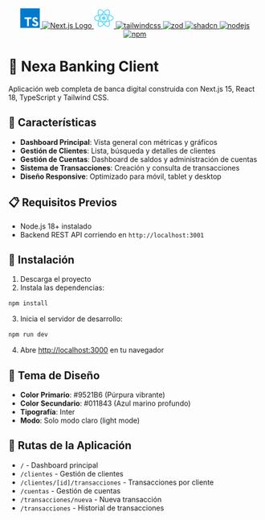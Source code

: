 <p align="center">
<a href="https://www.typescriptlang.org/" target="_blank" rel="noreferrer">
    <img src="https://raw.githubusercontent.com/devicons/devicon/master/icons/typescript/typescript-original.svg" alt="typescript" width="40" height="40"/>
  </a>
  <a href="https://nextjs.org/" target="_blank" rel="noreferrer">
    <img src="https://cdn.worldvectorlogo.com/logos/next-js.svg" width="40" height="40" alt="Next.js Logo" />
  </a>
  <a href="https://reactjs.org/" target="_blank" rel="noreferrer">
    <img src="https://raw.githubusercontent.com/devicons/devicon/master/icons/react/react-original.svg" alt="react" width="40" height="40"/>
  </a>
  <a href="https://tailwindcss.com/" target="_blank" rel="noreferrer">
    <img src="https://www.vectorlogo.zone/logos/tailwindcss/tailwindcss-icon.svg" alt="tailwindcss" width="50" height="50"/>
  </a>
  <a href="https://zod.dev/" target="_blank" rel="noreferrer">
    <img src="https://cdn.jsdelivr.net/gh/colinhacks/zod@main/logo.svg" alt="zod" width="40" height="40"/>
  </a>
  <a href="https://ui.shadcn.com/" target="_blank" rel="noreferrer">
    <img src="https://ui.shadcn.com/favicon.ico" alt="shadcn" width="40" height="40"/>
  </a>
  <a href="https://nodejs.org/en" target="_blank" rel="noreferrer">
    <img src="https://upload.vectorlogo.zone/logos/nodejs/images/eca9ff97-5734-46c4-b8a1-621819eaeaa9.svg" alt="nodejs" width="50" height="50"/>
  </a>
  <a href="https://www.npmjs.com/" target="_blank" rel="noreferrer">
    <img src="https://www.vectorlogo.zone/logos/npmjs/npmjs-ar21.svg" alt="npm" width="60" height="40"/>
  </a> 
</p>

# 🏦 Nexa Banking Client

Aplicación web completa de banca digital construida con Next.js 15, React 18, TypeScript y Tailwind CSS.

## 🚀 Características

- **Dashboard Principal**: Vista general con métricas y gráficos
- **Gestión de Clientes**: Lista, búsqueda y detalles de clientes
- **Gestión de Cuentas**: Dashboard de saldos y administración de cuentas
- **Sistema de Transacciones**: Creación y consulta de transacciones
- **Diseño Responsive**: Optimizado para móvil, tablet y desktop

## 📋 Requisitos Previos

- Node.js 18+ instalado
- Backend REST API corriendo en `http://localhost:3001`

## 🔧 Instalación

1. Descarga el proyecto
2. Instala las dependencias:

```bash
npm install
```

3. Inicia el servidor de desarrollo:

```bash
npm run dev
```

4. Abre [http://localhost:3000](http://localhost:3000) en tu navegador

## 🎨 Tema de Diseño

- **Color Primario**: #9521B6 (Púrpura vibrante)
- **Color Secundario**: #011843 (Azul marino profundo)
- **Tipografía**: Inter
- **Modo**: Solo modo claro (light mode)

## 📱 Rutas de la Aplicación

- `/` - Dashboard principal
- `/clientes` - Gestión de clientes
- `/clientes/[id]/transacciones` - Transacciones por cliente
- `/cuentas` - Gestión de cuentas
- `/transacciones/nueva` - Nueva transacción
- `/transacciones` - Historial de transacciones
